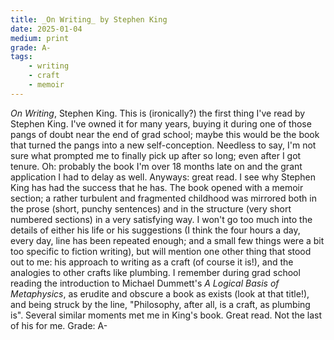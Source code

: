 ```yaml
---
title: _On Writing_ by Stephen King
date: 2025-01-04
medium: print 
grade: A-
tags:
    - writing
    - craft 
    - memoir
---
```


_On Writing_, Stephen King.  This is (ironically?) the first thing I've read by Stephen King.  I've owned it for many years, buying it during one of those pangs of doubt near the end of grad school; maybe this would be the book that turned the pangs into a new self-conception.  Needless to say, I'm not sure what prompted me to finally pick up after so long; even after I got tenure.  Oh: probably the book I'm over 18 months late on and the grant application I had to delay as well.  Anyways: great read.  I see why Stephen King has had the success that he has.  The book opened with a memoir section; a rather turbulent and fragmented childhood was mirrored both in the prose (short, punchy sentences) and in the structure (very short numbered sections) in a very satisfying way.  I won't go too much into the details of either his life or his suggestions (I think the four hours a day, every day, line has been repeated enough; and a small few things were a bit too specific to fiction writing), but will mention one other thing that stood out to me: his approach to writing as a craft (of course it is!), and the analogies to other crafts like plumbing.  I remember during grad school reading the introduction to Michael Dummett's _A Logical Basis of Metaphysics_, as erudite and obscure a book as exists (look at that title!), and being struck by the line, "Philosophy, after all, is a craft, as plumbing is".  Several similar moments met me in King's book.  Great read.  Not the last of his for me.  Grade:  A-